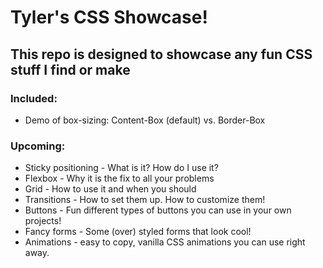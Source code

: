 # Tyler's CSS Showcase!

## This repo is designed to showcase any fun CSS stuff I find or make

### Included:
* Demo of box-sizing: Content-Box (default)  vs. Border-Box

### Upcoming:
* Sticky positioning - What is it? How do I use it?
* Flexbox - Why it is the fix to all your problems
* Grid - How to use it and when you should
* Transitions - How to set them up. How to customize them!
* Buttons - Fun different types of buttons you can use in your own projects!
* Fancy forms - Some (over) styled forms that look cool!
* Animations - easy to copy, vanilla CSS animations you can use right away.